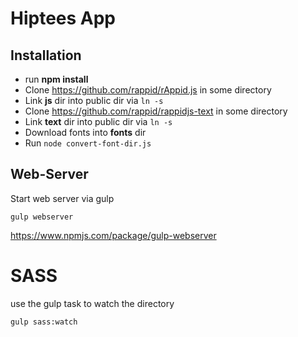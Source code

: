 # Hiptees App


## Installation

* run **npm install**
* Clone https://github.com/rappid/rAppid.js in some directory
* Link **js** dir into public dir via `ln -s`
* Clone https://github.com/rappid/rappidjs-text in some directory
* Link **text** dir into public dir via `ln -s`
* Download fonts into **fonts** dir
* Run `node convert-font-dir.js`

## Web-Server

Start web server via gulp

`gulp webserver`

https://www.npmjs.com/package/gulp-webserver

# SASS

use the gulp task to watch the directory

`gulp sass:watch`



